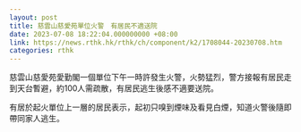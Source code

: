 ```yaml
---
layout: post
title: 慈雲山慈愛苑單位火警　有居民不適送院
date: 2023-07-08 18:22:04.000000000 +08:00
link: https://news.rthk.hk/rthk/ch/component/k2/1708044-20230708.htm
categories: rthk
---
```


慈雲山慈愛苑愛勤閣一個單位下午一時許發生火警，火勢猛烈，警方接報有居民走到天台暫避，約100人需疏散，有居民逃生後感不適要送院。

有居於起火單位上一層的居民表示，起初只嗅到煙味及看見白煙，知道火警後隨即帶同家人逃生。
